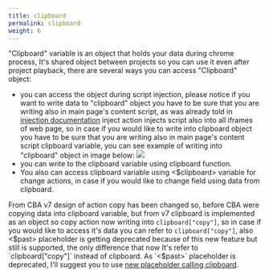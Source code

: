 ```yaml
---
title: clipboard
permalink: clipboard
weight: 6
---
```


"Clipboard" variable is an object that holds your data during chrome process, It's shared object between projects so you can use it even after project playback, there are several ways you can access "Clipboard" object:
- you can access the object during script injection, please notice if you want to write data to "clipboard" object you have to be sure that you are writing also in main page's content script, as was already told in [injection documentation](/inject) inject action injects script also into all iframes of web page, so in case if you would like to write into clipboard object you have to be sure that you are writing also in main page's content script clipboard variable, you can see example of writing into "clipboard" object in image below:
![](/images/clipboard-inject.jpg)
- you can write to the clipboard variable using clipboard function.
- You also can access clipboard variable using <$clipboard> variable for change actions, in case if you would like to change field using data from clipboard.

From CBA v7 design of action copy has been changed so, before CBA were copying data into clipboard variable, but from v7 clipboard is implemented as an object so copy action now writing into `clipboard["copy"]`, so in case if you would like to access it's data you can refer to `clipboard["copy"]`, also <$past> placeholder is getting deprecated because of this new feature but still is supported, the only difference that now It's refer to `clipboard["copy"]` instead of clipboard. As `<$past>` placeholder is deprecated, I'll suggest you to use [new placeholder calling clipboard](/change).
